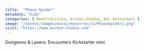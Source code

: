 ```yaml
---
title:  "Phase Spider"
metadate: "hide"
categories: [ Monstrocities, Archon-Studio, DnL-Encounters ]
image: "/assets/images/minis/monstrosity/PhaseSpider2.png"
visit: "https://www.archon-studio.com"
---
```

Dungeons & Lasers: Encounters Kickstarter mini.